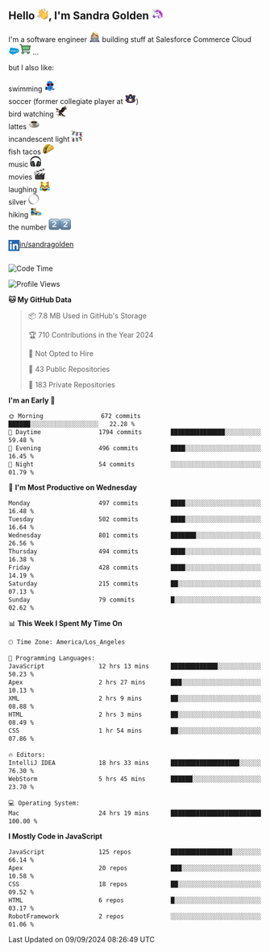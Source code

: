 ## Hello <img src="./static/emoji/wave.png" width="22" />, I'm Sandra Golden <img src="./static/emoji/unicorn-face.png" width="22" />

I'm a software engineer <img src="./static/emoji/female-technologist.png" width="22" /> building stuff at Salesforce Commerce Cloud <img src="./static/emoji/salesforce.png" width="22" /><img src="./static/emoji/commerce-cloud.png" width="22" />&nbsp;...

but I also like:<br/><br/>
swimming <img alt="swimming" src="./static/emoji/keep-swimming.png" width="22" /><br/>
soccer  (former collegiate player at <img src="./static/emoji/auburn.png" width="22" />)<br/>
bird watching <img src="./static/emoji/eagle.png" width="22" /><br/>
lattes <img src="./static/emoji/coffee.png" width="22" /><br/>
incandescent light <img src="./static/emoji/lights.png" width="22" /><br/>
fish tacos <img src="./static/emoji/taco.png" width="22" /><br/>
music <img src="./static/emoji/headphones.png" width="22" /><br/>
movies <img src="./static/emoji/movie-clapper.png" width="22" /><br/>
laughing <img src="./static/emoji/joy-cat.png" width="22" /><br/>
silver <img src="./static/emoji/silver-hoop.png" width="22" /><br/>
hiking <img src="./static/emoji/hiker.png" width="22" /><br/>
the number <img src="./static/emoji/two.png" width="22" /><img src="./static/emoji/two.png" width="22" />
<br/><br/>
<img align="left" alt="Sandra Golden | LinkedIn" width="22px" src="./static/emoji/linkedin.png" /> <a href="https://www.linkedin.com/in/sandragolden/">in/sandragolden</a>
<br/><br/>
<!--START_SECTION:waka-->
![Code Time](http://img.shields.io/badge/Code%20Time-581%20hrs%2017%20mins-blue)

![Profile Views](http://img.shields.io/badge/Profile%20Views-0-blue)

**🐱 My GitHub Data** 

> 📦 7.8 MB Used in GitHub's Storage 
 > 
> 🏆 710 Contributions in the Year 2024
 > 
> 🚫 Not Opted to Hire
 > 
> 📜 43 Public Repositories 
 > 
> 🔑 183 Private Repositories 
 > 
**I'm an Early 🐤** 

```text
🌞 Morning                672 commits         ██████░░░░░░░░░░░░░░░░░░░   22.28 % 
🌆 Daytime                1794 commits        ███████████████░░░░░░░░░░   59.48 % 
🌃 Evening                496 commits         ████░░░░░░░░░░░░░░░░░░░░░   16.45 % 
🌙 Night                  54 commits          ░░░░░░░░░░░░░░░░░░░░░░░░░   01.79 % 
```
📅 **I'm Most Productive on Wednesday** 

```text
Monday                   497 commits         ████░░░░░░░░░░░░░░░░░░░░░   16.48 % 
Tuesday                  502 commits         ████░░░░░░░░░░░░░░░░░░░░░   16.64 % 
Wednesday                801 commits         ███████░░░░░░░░░░░░░░░░░░   26.56 % 
Thursday                 494 commits         ████░░░░░░░░░░░░░░░░░░░░░   16.38 % 
Friday                   428 commits         ████░░░░░░░░░░░░░░░░░░░░░   14.19 % 
Saturday                 215 commits         ██░░░░░░░░░░░░░░░░░░░░░░░   07.13 % 
Sunday                   79 commits          █░░░░░░░░░░░░░░░░░░░░░░░░   02.62 % 
```


📊 **This Week I Spent My Time On** 

```text
🕑︎ Time Zone: America/Los_Angeles

💬 Programming Languages: 
JavaScript               12 hrs 13 mins      █████████████░░░░░░░░░░░░   50.23 % 
Apex                     2 hrs 27 mins       ███░░░░░░░░░░░░░░░░░░░░░░   10.13 % 
XML                      2 hrs 9 mins        ██░░░░░░░░░░░░░░░░░░░░░░░   08.88 % 
HTML                     2 hrs 3 mins        ██░░░░░░░░░░░░░░░░░░░░░░░   08.49 % 
CSS                      1 hr 54 mins        ██░░░░░░░░░░░░░░░░░░░░░░░   07.86 % 

🔥 Editors: 
IntelliJ IDEA            18 hrs 33 mins      ███████████████████░░░░░░   76.30 % 
WebStorm                 5 hrs 45 mins       ██████░░░░░░░░░░░░░░░░░░░   23.70 % 

💻 Operating System: 
Mac                      24 hrs 19 mins      █████████████████████████   100.00 % 
```

**I Mostly Code in JavaScript** 

```text
JavaScript               125 repos           █████████████████░░░░░░░░   66.14 % 
Apex                     20 repos            ███░░░░░░░░░░░░░░░░░░░░░░   10.58 % 
CSS                      18 repos            ██░░░░░░░░░░░░░░░░░░░░░░░   09.52 % 
HTML                     6 repos             █░░░░░░░░░░░░░░░░░░░░░░░░   03.17 % 
RobotFramework           2 repos             ░░░░░░░░░░░░░░░░░░░░░░░░░   01.06 % 
```




 Last Updated on 09/09/2024 08:26:49 UTC
<!--END_SECTION:waka-->

